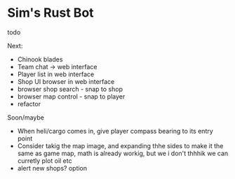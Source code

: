 # Sim's Rust Bot



todo

Next:
- Chinook blades
- Team chat -> web interface
- Player list in web interface
- Shop UI browser in web interface
- browser shop search - snap to shop
- browser map control - snap to player
- refactor

Soon/maybe
- When heli/cargo comes in, give player compass bearing to its entry point
- Consider takig the map image, and expanding thhe sides to make it the same as game map, math is already workig, but we i don't thhhik we can curretly plot oil etc
- alert new shops? option
